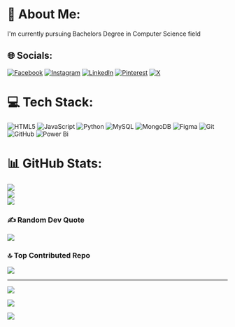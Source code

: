 # 💫 About Me:
I'm currently pursuing Bachelors Degree in Computer Science field


## 🌐 Socials:
[![Facebook](https://img.shields.io/badge/Facebook-%231877F2.svg?logo=Facebook&logoColor=white)](https://facebook.com/https://www.facebook.com/narendrareddy.vennapusa.75) [![Instagram](https://img.shields.io/badge/Instagram-%23E4405F.svg?logo=Instagram&logoColor=white)](https://instagram.com/https://www.instagram.com/narendra_v_reddy/) [![LinkedIn](https://img.shields.io/badge/LinkedIn-%230077B5.svg?logo=linkedin&logoColor=white)](https://linkedin.com/in/https://www.linkedin.com/in/narendra-reddy-vennapusa-673a3728b?lipi=urn%3Ali%3Apage%3Ad_flagship3_profile_view_base_contact_details%3BZ4ymeDzHSGSFZXuwZxmOOg%3D%3D) [![Pinterest](https://img.shields.io/badge/Pinterest-%23E60023.svg?logo=Pinterest&logoColor=white)](https://pinterest.com/www.pinterest.com/NarendraReddy20) [![X](https://img.shields.io/badge/X-black.svg?logo=X&logoColor=white)](https://x.com/https://x.com/Zoro_V_Reddy) 

# 💻 Tech Stack:
![HTML5](https://img.shields.io/badge/html5-%23E34F26.svg?style=plastic&logo=html5&logoColor=white) ![JavaScript](https://img.shields.io/badge/javascript-%23323330.svg?style=plastic&logo=javascript&logoColor=%23F7DF1E) ![Python](https://img.shields.io/badge/python-3670A0?style=plastic&logo=python&logoColor=ffdd54) ![MySQL](https://img.shields.io/badge/mysql-4479A1.svg?style=plastic&logo=mysql&logoColor=white) ![MongoDB](https://img.shields.io/badge/MongoDB-%234ea94b.svg?style=plastic&logo=mongodb&logoColor=white) ![Figma](https://img.shields.io/badge/figma-%23F24E1E.svg?style=plastic&logo=figma&logoColor=white) ![Git](https://img.shields.io/badge/git-%23F05033.svg?style=plastic&logo=git&logoColor=white) ![GitHub](https://img.shields.io/badge/github-%23121011.svg?style=plastic&logo=github&logoColor=white) ![Power Bi](https://img.shields.io/badge/power_bi-F2C811?style=plastic&logo=powerbi&logoColor=black)
# 📊 GitHub Stats:
![](https://github-readme-stats.vercel.app/api?username=VNReddy-20&theme=dark&hide_border=false&include_all_commits=true&count_private=true)<br/>
![](https://github-readme-streak-stats.herokuapp.com/?user=VNReddy-20&theme=dark&hide_border=false)<br/>
![](https://github-readme-stats.vercel.app/api/top-langs/?username=VNReddy-20&theme=dark&hide_border=false&include_all_commits=true&count_private=true&layout=compact)

### ✍️ Random Dev Quote
![](https://quotes-github-readme.vercel.app/api?type=vetical&theme=dark)

### 🔝 Top Contributed Repo
![](https://github-contributor-stats.vercel.app/api?username=VNReddy-20&limit=5&theme=neon&combine_all_yearly_contributions=true)

---
[![](https://visitcount.itsvg.in/api?id=VNReddy-20&icon=10&color=3)](https://visitcount.itsvg.in)

<!-- Proudly created with GPRM ( https://gprm.itsvg.in ) -->

[![](https://visitcount.itsvg.in/api?id=VNReddy-20&label=96&pretty=false)](https://visitcount.itsvg.in)

<a href="https://visitcount.itsvg.in">
  <img src="https://visitcount.itsvg.in/api?id=VNReddy-20&label=96&pretty=false" />
</a>
